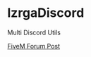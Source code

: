 # lzrgaDiscord
Multi Discord Utils

<a href="https://forum.cfx.re/t/release-free-lizaarragaa-discord-roles/5197805" target="_blank">FiveM Forum Post</a>
